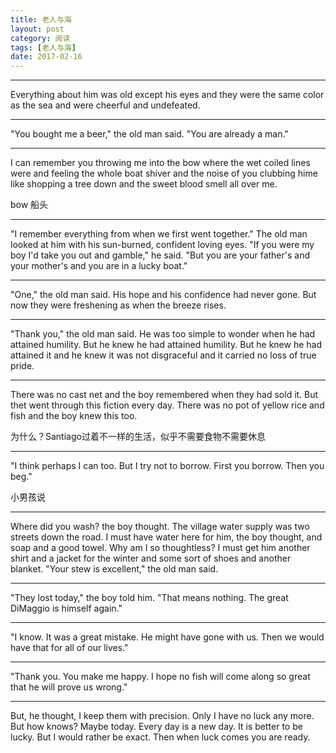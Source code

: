 ```yaml
---
title: 老人与海
layout: post
category: 阅读
tags: [老人与海]
date: 2017-02-16
---
```


---

Everything about him was old except his eyes and they were the same color as the sea and were cheerful and undefeated.

---

"You bought me a beer," the old man said. "You are already a man."

---

I can remember you throwing me into the bow where the wet coiled lines were and feeling the whole boat shiver and the noise of you clubbing hime like shopping a tree down and the sweet blood smell all over me.

bow 船头

---

"I remember everything from when we first went together."
The old man looked at him with his sun-burned, confident loving eyes.
"If you were my boy I'd take you out and gamble," he said. "But you are your father's and your mother's and you are in a lucky boat."

---

"One," the old man said. His hope and his confidence had never gone. But now they were freshening as when the breeze rises.

---

"Thank you," the old man said. He was too simple to wonder when he had attained humility. But he knew he had attained humility. But he knew he had attained it and he knew it was not disgraceful and it carried no loss of true pride.

---

There was no cast net and the boy remembered when they had sold it. But thet went through this fiction every day. There was no pot of yellow rice and fish and the boy knew this too.

为什么？Santiago过着不一样的生活，似乎不需要食物不需要休息

---

"I think perhaps I can too. But I try not to borrow. First you borrow. Then you beg."

小男孩说

---

Where did you wash? the boy thought. The village water supply was two streets down the road. I must have water here for him, the boy thought, and soap and a good towel. Why am I so thoughtless? I must get him another shirt and a jacket for the winter and some sort of shoes and another blanket.
"Your stew is excellent," the old man said.

---

"They lost today," the boy told him.
"That means nothing. The great DiMaggio is himself again."

---

"I know. It was a great mistake. He might have gone with us. Then we would have that for all of our lives."

---

"Thank you. You make me happy. I hope no fish will come along so great that he will prove us wrong."

---

But, he thought, I keep them with precision. Only I have no luck any more. But how knows? Maybe today. Every day is a new day. It is better to be lucky. But I would rather be exact. Then when luck comes you are ready.
